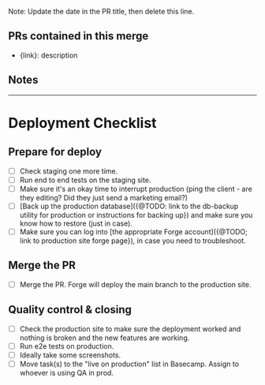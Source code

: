 Note: Update the date in the PR title, then delete this line.

## PRs contained in this merge

- {link}: description

## Notes

---
# Deployment Checklist

## Prepare for deploy
- [ ] Check staging one more time.
- [ ] Run end to end tests on the staging site.
- [ ] Make sure it's an okay time to interrupt production (ping the client - are they editing? Did they just send a marketing email?)
- [ ] [Back up the production database]({@TODO: link to the db-backup utility for production or instructions for backing up}) and make sure you know how to restore (just in case).
- [ ] Make sure you can log into [the appropriate Forge account]({@TODO; link to production site forge page}), in case you need to troubleshoot.

## Merge the PR

- [ ] Merge the PR. Forge will deploy the main branch to the production site.

## Quality control & closing
- [ ] Check the production site to make sure the deployment worked and nothing is broken and the new features are working.
- [ ] Run e2e tests on production.
- [ ] Ideally take some screenshots.
- [ ] Move task(s) to the "live on production" list in Basecamp. Assign to whoever is using QA in prod.
